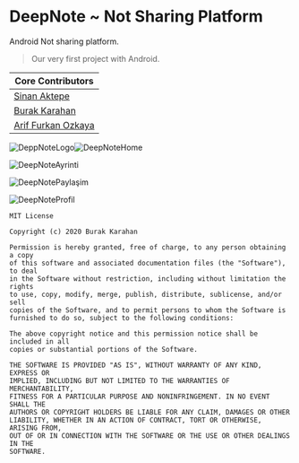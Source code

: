# DeepNote ~ Not Sharing Platform
Android Not sharing platform.

> Our very first project with Android.

| Core Contributors                                     |
| ----------------------------------------------------- |
| [Sinan Aktepe](https://github.com/sinan-aktepe)       |
| [Burak Karahan](https://github.com/BurakKARAHAN)      |
| [Arif Furkan Ozkaya](https://github.com/FurkanOzkaya) |



![DeppNoteLogo](./images/DeppNoteLogo.jpg)![DeepNoteHome](./images/DeepNoteHome.jpg)

![DeepNoteAyrinti](./images/DeepNoteAyrinti.jpg)

![DeepNotePaylaşim](./images/DeepNotePaylaşim.jpg)

![DeepNoteProfil](./images/DeepNoteProfil.jpg)



```
MIT License

Copyright (c) 2020 Burak Karahan

Permission is hereby granted, free of charge, to any person obtaining a copy
of this software and associated documentation files (the "Software"), to deal
in the Software without restriction, including without limitation the rights
to use, copy, modify, merge, publish, distribute, sublicense, and/or sell
copies of the Software, and to permit persons to whom the Software is
furnished to do so, subject to the following conditions:

The above copyright notice and this permission notice shall be included in all
copies or substantial portions of the Software.

THE SOFTWARE IS PROVIDED "AS IS", WITHOUT WARRANTY OF ANY KIND, EXPRESS OR
IMPLIED, INCLUDING BUT NOT LIMITED TO THE WARRANTIES OF MERCHANTABILITY,
FITNESS FOR A PARTICULAR PURPOSE AND NONINFRINGEMENT. IN NO EVENT SHALL THE
AUTHORS OR COPYRIGHT HOLDERS BE LIABLE FOR ANY CLAIM, DAMAGES OR OTHER
LIABILITY, WHETHER IN AN ACTION OF CONTRACT, TORT OR OTHERWISE, ARISING FROM,
OUT OF OR IN CONNECTION WITH THE SOFTWARE OR THE USE OR OTHER DEALINGS IN THE
SOFTWARE.
```

